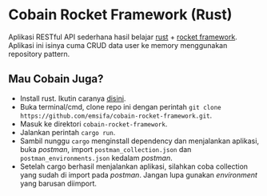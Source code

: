 Cobain Rocket Framework (Rust)
===================================================

Aplikasi RESTful API sederhana hasil belajar [rust](https://www.rust-lang.org/) + [rocket framework](https://rocket.rs).
Aplikasi ini isinya cuma CRUD data user ke memory menggunakan repository pattern.

## Mau Cobain Juga? 

* Install rust. Ikutin caranya [disini](https://www.rust-lang.org/en-US/install.html).
* Buka terminal/cmd, clone repo ini dengan perintah `git clone https://github.com/emsifa/cobain-rocket-framework.git`.
* Masuk ke direktori `cobain-rocket-framework`.
* Jalankan perintah `cargo run`.
* Sambil nunggu `cargo` menginstall dependency dan menjalankan aplikasi, 
  buka _postman_, import `postman_collection.json` dan `postman_environments.json` kedalam _postman_.
* Setelah cargo berhasil menjalankan aplikasi, silahkan coba collection yang sudah di import pada _postman_.
  Jangan lupa gunakan _environment_ yang barusan diimport. 